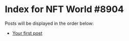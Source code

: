 # Index for NFT World #8904
Posts will be displayed in the order below:

- [Your first post](./001-first.md)

